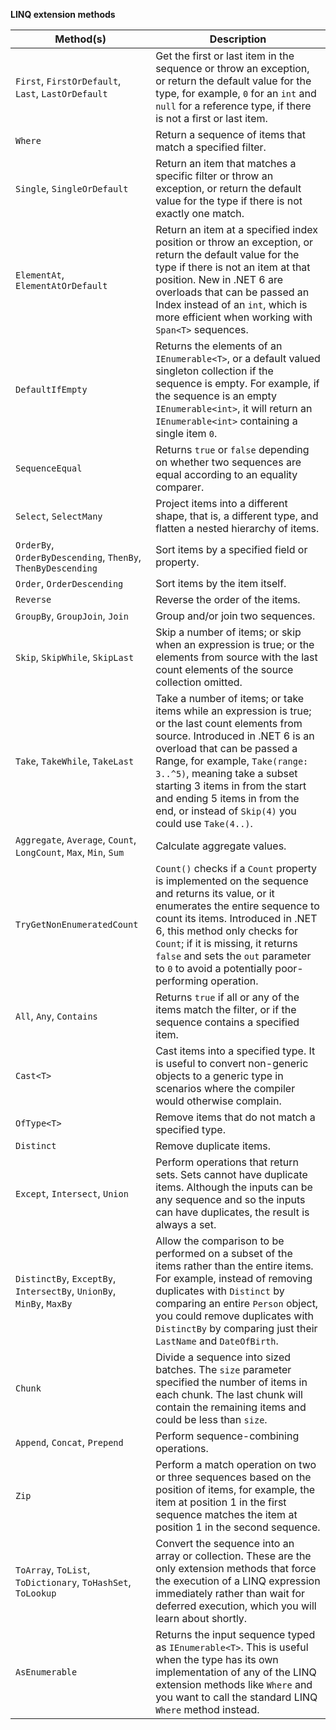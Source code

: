 **LINQ extension methods**

Method(s)|Description
---|---
`First`, `FirstOrDefault`, `Last`, `LastOrDefault`|Get the first or last item in the sequence or throw an exception, or return the default value for the type, for example, `0` for an `int` and `null` for a reference type, if there is not a first or last item.
`Where`|Return a sequence of items that match a specified filter.
`Single`, `SingleOrDefault`|Return an item that matches a specific filter or throw an exception, or return the default value for the type if there is not exactly one match.
`ElementAt`, `ElementAtOrDefault`|Return an item at a specified index position or throw an exception, or return the default value for the type if there is not an item at that position. New in .NET 6 are overloads that can be passed an Index instead of an `int`, which is more efficient when working with `Span<T>` sequences.
`DefaultIfEmpty`|Returns the elements of an `IEnumerable<T>`, or a default valued singleton collection if the sequence is empty. For example, if the sequence is an empty `IEnumerable<int>`, it will return an `IEnumerable<int>` containing a single item `0`.
`SequenceEqual`|Returns `true` or `false` depending on whether two sequences are equal according to an equality comparer.
`Select`, `SelectMany`|Project items into a different shape, that is, a different type, and flatten a nested hierarchy of items.
`OrderBy`, `OrderByDescending`, `ThenBy`, `ThenByDescending`|Sort items by a specified field or property.
`Order`, `OrderDescending`|Sort items by the item itself.
`Reverse`|Reverse the order of the items.
`GroupBy`, `GroupJoin`, `Join`|Group and/or join two sequences.
`Skip`, `SkipWhile`, `SkipLast`|Skip a number of items; or skip when an expression is true; or the elements from source with the last count elements of the source collection omitted.
`Take`, `TakeWhile`, `TakeLast`|Take a number of items; or take items while an expression is true; or the last count elements from source. Introduced in .NET 6 is an overload that can be passed a Range, for example, `Take(range: 3..^5)`, meaning take a subset starting 3 items in from the start and ending 5 items in from the end, or instead of `Skip(4)` you could use `Take(4..)`.
`Aggregate`, `Average`, `Count`, `LongCount`, `Max`, `Min`, `Sum`|Calculate aggregate values.
`TryGetNonEnumeratedCount`|`Count()` checks if a `Count` property is implemented on the sequence and returns its value, or it enumerates the entire sequence to count its items. Introduced in .NET 6, this method only checks for `Count`; if it is missing, it returns `false` and sets the `out` parameter to `0` to avoid a potentially poor-performing operation.
`All`, `Any`, `Contains`|Returns `true` if all or any of the items match the filter, or if the sequence contains a specified item.
`Cast<T>`|Cast items into a specified type. It is useful to convert non-generic objects to a generic type in scenarios where the compiler would otherwise complain.
`OfType<T>`|Remove items that do not match a specified type.
`Distinct`|Remove duplicate items.
`Except`, `Intersect`, `Union`|Perform operations that return sets. Sets cannot have duplicate items. Although the inputs can be any sequence and so the inputs can have duplicates, the result is always a set.
`DistinctBy`, `ExceptBy`, `IntersectBy`, `UnionBy`, `MinBy`, `MaxBy`|Allow the comparison to be performed on a subset of the items rather than the entire items. For example, instead of removing duplicates with `Distinct` by comparing an entire `Person` object, you could remove duplicates with `DistinctBy` by comparing just their `LastName` and `DateOfBirth`.
`Chunk`|Divide a sequence into sized batches. The `size` parameter specified the number of items in each chunk. The last chunk will contain the remaining items and could be less than `size`.
`Append`, `Concat`, `Prepend`|Perform sequence-combining operations.
`Zip`|Perform a match operation on two or three sequences based on the position of items, for example, the item at position 1 in the first sequence matches the item at position 1 in the second sequence.
`ToArray`, `ToList`, `ToDictionary`, `ToHashSet`, `ToLookup`|Convert the sequence into an array or collection. These are the only extension methods that force the execution of a LINQ expression immediately rather than wait for deferred execution, which you will learn about shortly.
`AsEnumerable`|Returns the input sequence typed as `IEnumerable<T>`. This is useful when the type has its own implementation of any of the LINQ extension methods like `Where` and you want to call the standard LINQ `Where` method instead.

